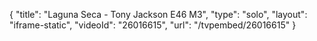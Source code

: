 {
    "title": "Laguna Seca - Tony Jackson E46 M3",
    "type": "solo",
    "layout": "iframe-static",
    "videoId": "26016615",
    "url": "\/tvpembed\/26016615"
}